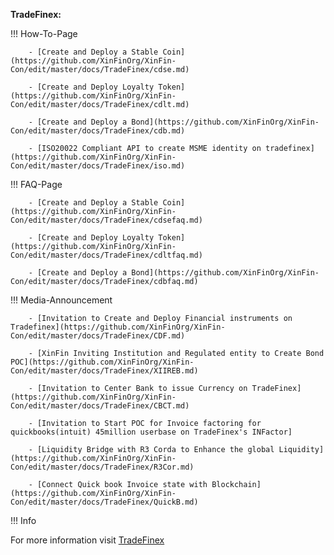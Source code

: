﻿**TradeFinex:**

!!! How-To-Page

        - [Create and Deploy a Stable Coin](https://github.com/XinFinOrg/XinFin-Con/edit/master/docs/TradeFinex/cdse.md)

        - [Create and Deploy Loyalty Token](https://github.com/XinFinOrg/XinFin-Con/edit/master/docs/TradeFinex/cdlt.md)

        - [Create and Deploy a Bond](https://github.com/XinFinOrg/XinFin-Con/edit/master/docs/TradeFinex/cdb.md)

        - [ISO20022 Compliant API to create MSME identity on tradefinex](https://github.com/XinFinOrg/XinFin-Con/edit/master/docs/TradeFinex/iso.md)

!!! FAQ-Page

        - [Create and Deploy a Stable Coin](https://github.com/XinFinOrg/XinFin-Con/edit/master/docs/TradeFinex/cdsefaq.md)

        - [Create and Deploy Loyalty Token](https://github.com/XinFinOrg/XinFin-Con/edit/master/docs/TradeFinex/cdltfaq.md)

        - [Create and Deploy a Bond](https://github.com/XinFinOrg/XinFin-Con/edit/master/docs/TradeFinex/cdbfaq.md)

!!! Media-Announcement

        - [Invitation to Create and Deploy Financial instruments on Tradefinex](https://github.com/XinFinOrg/XinFin-Con/edit/master/docs/TradeFinex/CDF.md)

        - [XinFin Inviting Institution and Regulated entity to Create Bond POC](https://github.com/XinFinOrg/XinFin-Con/edit/master/docs/TradeFinex/XIIREB.md)

        - [Invitation to Center Bank to issue Currency on TradeFinex](https://github.com/XinFinOrg/XinFin-Con/edit/master/docs/TradeFinex/CBCT.md)

        - [Invitation to Start POC for Invoice factoring for quickbooks(intuit) 45million userbase on TradeFinex's INFactor]

        - [Liquidity Bridge with R3 Corda to Enhance the global Liquidity](https://github.com/XinFinOrg/XinFin-Con/edit/master/docs/TradeFinex/R3Cor.md)

        - [Connect Quick book Invoice state with Blockchain](https://github.com/XinFinOrg/XinFin-Con/edit/master/docs/TradeFinex/QuickB.md)


!!! Info

For more information visit [TradeFinex](https://docs.tradefinex.org)
